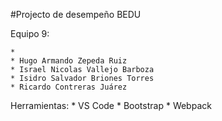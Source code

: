 #Projecto de desempeño BEDU

Equipo 9:

    *
    * Hugo Armando Zepeda Ruiz
    * Israel Nicolas Vallejo Barboza
    * Isidro Salvador Briones Torres
    * Ricardo Contreras Juárez

Herramientas:
    * VS Code
    * Bootstrap
    * Webpack
